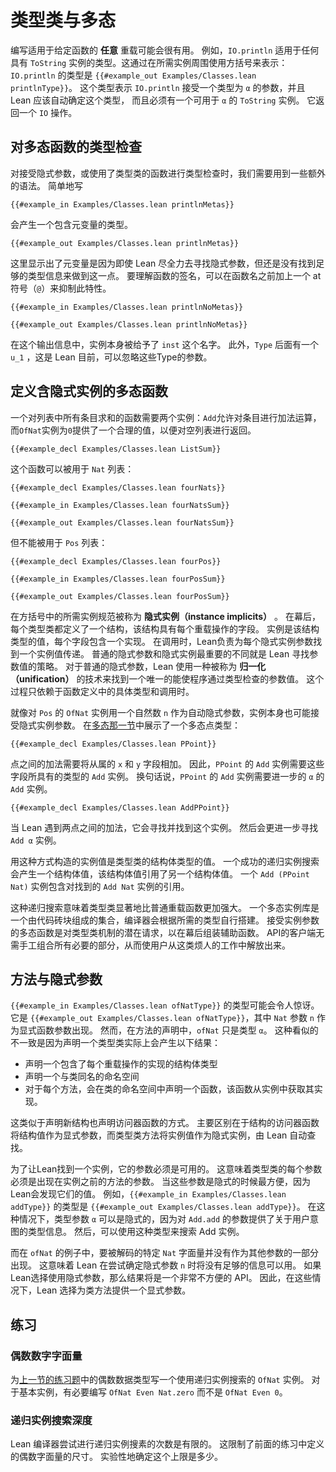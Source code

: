 <!--
# Type Classes and Polymorphism
-->

# 类型类与多态

<!--
It can be useful to write functions that work for _any_ overloading of a given function.
For instance, `IO.println` works for any type that has an instance of `ToString`.
This is indicated using square brackets around the required instance: the type of `IO.println` is `{{#example_out Examples/Classes.lean printlnType}}`.
This type says that `IO.println` accepts an argument of type `α`, which Lean should determine automatically, and that there must be a `ToString` instance available for `α`.
It returns an `IO` action.
-->

编写适用于给定函数的 **任意** 重载可能会很有用。
例如，`IO.println` 适用于任何具有 `ToString` 实例的类型。这通过在所需实例周围使用方括号来表示：
`IO.println` 的类型是 `{{#example_out Examples/Classes.lean printlnType}}`。
这个类型表示 `IO.println` 接受一个类型为 `α` 的参数，并且 Lean 应该自动确定这个类型，
而且必须有一个可用于 `α` 的 `ToString` 实例。
它返回一个 `IO` 操作。


<!--
## Checking Polymorphic Functions' Types
-->

## 对多态函数的类型检查

<!--
Checking the type of a function that takes implicit arguments or uses type classes requires the use of some additional syntax.
Simply writing
-->

对接受隐式参数，或使用了类型类的函数进行类型检查时，我们需要用到一些额外的语法。
简单地写

```lean
{{#example_in Examples/Classes.lean printlnMetas}}
```
<!--
yields a type with metavariables:
-->

会产生一个包含元变量的类型。

```output info
{{#example_out Examples/Classes.lean printlnMetas}}
```
<!--
This is because Lean does its best to discover implicit arguments, and the presence of metavariables indicates that it did not yet discover enough type information to do so.
To understand the signature of a function, this feature can be suppressed with an at-sign (`@`) before the function's name:
-->

这里显示出了元变量是因为即使 Lean 尽全力去寻找隐式参数，但还是没有找到足够的类型信息来做到这一点。
要理解函数的签名，可以在函数名之前加上一个 at 符号（`@`）来抑制此特性。

```lean
{{#example_in Examples/Classes.lean printlnNoMetas}}
```
```output info
{{#example_out Examples/Classes.lean printlnNoMetas}}
```
<!--
In this output, the instance itself has been given the name `inst`.
Additionally, there is a `u_1` after `Type`, which uses a feature of Lean that has not yet been introduced.
For now, ignore these parameters to `Type`.
-->

在这个输出信息中，实例本身被给予了 `inst` 这个名字。
此外，`Type` 后面有一个 `u_1` ，这是 Lean
目前，可以忽略这些Type的参数。

<!--
## Defining Polymorphic Functions with Instance Implicits
-->

## 定义含隐式实例的多态函数

<!--
A function that sums all entries in a list needs two instances: `Add` allows the entries to be added, and an `OfNat` instance for `0` provides a sensible value to return for the empty list:
-->

一个对列表中所有条目求和的函数需要两个实例：`Add`允许对条目进行加法运算，而`OfNat`实例为`0`提供了一个合理的值，以便对空列表进行返回。

```lean
{{#example_decl Examples/Classes.lean ListSum}}
```

<!--
This function can be used for a list of `Nat`s:
-->

这个函数可以被用于 `Nat` 列表：

```lean
{{#example_decl Examples/Classes.lean fourNats}}

{{#example_in Examples/Classes.lean fourNatsSum}}
```
```output info
{{#example_out Examples/Classes.lean fourNatsSum}}
```

<!--
but not for a list of `Pos` numbers:
-->

但不能被用于 `Pos` 列表：

```lean
{{#example_decl Examples/Classes.lean fourPos}}

{{#example_in Examples/Classes.lean fourPosSum}}
```
```output error
{{#example_out Examples/Classes.lean fourPosSum}}
```

<!--
Specifications of required instances in square brackets are called _instance implicits_.
Behind the scenes, every type class defines a structure that has a field for each overloaded operation.
Instances are values of that structure type, with each field containing an implementation.
At a call site, Lean is responsible for finding an instance value to pass for each instance implicit argument.
The most important difference between ordinary implicit arguments and instance implicits is the strategy that Lean uses to find an argument value.
In the case of ordinary implicit arguments, Lean uses a technique called _unification_ to find a single unique argument value that would allow the program to pass the type checker.
This process relies only on the specific types involved in the function's definition and the call site.
For instance implicits, Lean instead consults a built-in table of instance values.
-->

在方括号中的所需实例规范被称为 **隐式实例（instance implicits）** 。
在幕后，每个类型类都定义了一个结构，该结构具有每个重载操作的字段。
实例是该结构类型的值，每个字段包含一个实现。
在调用时，Lean负责为每个隐式实例参数找到一个实例值传递。
普通的隐式参数和隐式实例最重要的不同就是 Lean 寻找参数值的策略。
对于普通的隐式参数，Lean 使用一种被称为 **归一化（unification）** 的技术来找到一个唯一的能使程序通过类型检查的参数值。
这个过程只依赖于函数定义中的具体类型和调用时。

<!--
Just as the `OfNat` instance for `Pos` took a natural number `n` as an automatic implicit argument, instances may also take instance implicit arguments themselves.
The [section on polymorphism](../getting-to-know/polymorphism.md) presented a polymorphic point type:
-->

就像对 `Pos` 的 `OfNat` 实例用一个自然数 `n` 作为自动隐式参数，实例本身也可能接受隐式实例参数。
在[多态那一节](../getting-to-know/polymorphism.md)中展示了一个多态点类型：

```lean
{{#example_decl Examples/Classes.lean PPoint}}
```

<!--
Addition of points should add the underlying `x` and `y` fields.
Thus, an `Add` instance for `PPoint` requires an `Add` instance for whatever type these fields have.
In other words, the `Add` instance for `PPoint` requires a further `Add` instance for `α`:
-->

点之间的加法需要将从属的 `x` 和 `y` 字段相加。
因此，`PPoint` 的 `Add` 实例需要这些字段所具有的类型的 `Add` 实例。
换句话说，`PPoint` 的 `Add` 实例需要进一步的 `α` 的 `Add` 实例。

```lean
{{#example_decl Examples/Classes.lean AddPPoint}}
```

<!--
When Lean encounters an addition of two points, it searches for and finds this instance.
It then performs a further search for the `Add α` instance.
-->

当 Lean 遇到两点之间的加法，它会寻找并找到这个实例。
然后会更进一步寻找 `Add α` 实例。

<!--
The instance values that are constructed in this way are values of the type class's structure type.
A successful recursive instance search results in a structure value that has a reference to another structure value.
An instance of `Add (PPoint Nat)` contains a reference to the instance of `Add Nat` that was found.
-->

用这种方式构造的实例值是类型类的结构体类型的值。
一个成功的递归实例搜索会产生一个结构体值，该结构体值引用了另一个结构体值。
一个 `Add (PPoint Nat)` 实例包含对找到的 `Add Nat` 实例的引用。


<!--
This recursive search process means that type classes offer significantly more power than plain overloaded functions.
A library of polymorphic instances is a set of code building blocks that the compiler will assemble on its own, given nothing but the desired type.
Polymorphic functions that take instance arguments are latent requests to the type class mechanism to assemble helper functions behind the scenes.
The API's clients are freed from the burden of plumbing together all of the necessary parts by hand.
-->

这种递归搜索意味着类型类显著地比普通重载函数更加强大。
一个多态实例库是一个由代码砖块组成的集合，编译器会根据所需的类型自行搭建。
接受实例参数的多态函数是对类型类机制的潜在请求，以在幕后组装辅助函数。
API的客户端无需手工组合所有必要的部分，从而使用户从这类烦人的工作中解放出来。


<!--
## Methods and Implicit Arguments
-->

## 方法与隐式参数


<!--
The type of `{{#example_in Examples/Classes.lean ofNatType}}` may be surprising.
It is `{{#example_out Examples/Classes.lean ofNatType}}`, in which the `Nat` argument `n` occurs as an explicit function argument.
In the declaration of the method, however, `ofNat` simply has type `α`.
This seeming discrepancy is because declaring a type class really results in the following:
-->

`{{#example_in Examples/Classes.lean ofNatType}}` 的类型可能会令人惊讶。
它是 `{{#example_out Examples/Classes.lean ofNatType}}`，其中 `Nat` 参数 `n` 作为显式函数参数出现。
然而，在方法的声明中，`ofNat` 只是类型 `α`。
这种看似的不一致是因为声明一个类型类实际上会产生以下结果：

<!--
 * A structure type to contain the implementation of each overloaded operation
 * A namespace with the same name as the class
 * For each method, a function in the class's namespace that retrieves its implementation from an instance
-->

 * 声明一个包含了每个重载操作的实现的结构体类型
 * 声明一个与类同名的命名空间
 * 对于每个方法，会在类的命名空间中声明一个函数，该函数从实例中获取其实现。

<!--
This is analogous to the way that declaring a new structure also declares accessor functions.
The primary difference is that a structure's accessors take the structure value as an explicit argument, while the type class methods take the instance value as an instance implicit to be found automatically by Lean.
-->

这类似于声明新结构也声明访问器函数的方式。
主要区别在于结构的访问器函数将结构值作为显式参数，而类型类方法将实例值作为隐式实例，由 Lean 自动查找。

<!--
In order for Lean to find an instance, its arguments must be available.
This means that each argument to the type class must be an argument to the method that occurs before the instance.
It is most convenient when these arguments are implicit, because Lean does the work of discovering their values.
For example, `{{#example_in Examples/Classes.lean addType}}` has the type `{{#example_out Examples/Classes.lean addType}}`.
In this case, the type argument `α` can be implicit because the arguments to `Add.add` provide information about which type the user intended.
This type can then be used to search for the `Add` instance.
-->

为了让Lean找到一个实例，它的参数必须是可用的。
这意味着类型类的每个参数必须是出现在实例之前的方法的参数。
当这些参数是隐式的时候最方便，因为Lean会发现它们的值。
例如，`{{#example_in Examples/Classes.lean addType}}` 的类型是 `{{#example_out Examples/Classes.lean addType}}`。
在这种情况下，类型参数 `α` 可以是隐式的，因为对 `Add.add` 的参数提供了关于用户意图的类型信息。
然后，可以使用这种类型来搜索 Add 实例。

<!--
In the case of `ofNat`, however, the particular `Nat` literal to be decoded does not appear as part of any other argument.
This means that Lean would have no information to use when attempting to figure out the implicit argument `n`.
The result would be a very inconvenient API.
Thus, in these cases, Lean uses an explicit argument for the class's method.
-->

而在 `ofNat` 的例子中，要被解码的特定 `Nat` 字面量并没有作为其他参数的一部分出现。
这意味着 Lean 在尝试确定隐式参数 `n` 时将没有足够的信息可以用。
如果Lean选择使用隐式参数，那么结果将是一个非常不方便的 API。
因此，在这些情况下，Lean 选择为类方法提供一个显式参数。



<!--
## Exercises
-->

## 练习

<!--
### Even Number Literals
-->

### 偶数数字字面量

<!--
Write an instance of `OfNat` for the even number datatype from the [previous section's exercises](pos.md#even-numbers) that uses recursive instance search.
For the base instance, it is necessary to write `OfNat Even Nat.zero` instead of `OfNat Even 0`.
-->

为[上一节的练习题](pos#偶数)中的偶数数据类型写一个使用递归实例搜索的 `OfNat` 实例。
对于基本实例，有必要编写 `OfNat Even Nat.zero` 而不是 `OfNat Even 0`。

<!--
### Recursive Instance Search Depth
-->

### 递归实例搜索深度

<!--
There is a limit to how many times the Lean compiler will attempt a recursive instance search.
This places a limit on the size of even number literals defined in the previous exercise.
Experimentally determine what the limit is.
-->

Lean 编译器尝试进行递归实例搜素的次数是有限的。
这限制了前面的练习中定义的偶数字面量的尺寸。
实验性地确定这个上限是多少。
